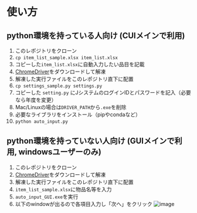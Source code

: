 # 使い方

## python環境を持っている人向け (CUIメインで利用)
1. このレポジトリをクローン
1. `cp item_list_sample.xlsx item_list.xlsx`
1. コピーした`item_list.xlsx`に自動入力したい品目を記載
1. [ChromeDriver](https://chromedriver.chromium.org/)をダウンロードして解凍
2. 解凍した実行ファイルをこのレポジトリ直下に配置
3. `cp settings_sample.py settings.py`
4. コピーした `setting.py` にJシステムのログインIDとパスワードを記入（必要なら年度を変更）
4. Mac/Linuxの場合は`DRIVER_PATH`から`.exe`を削除
5. 必要なライブラリをインストール（pipやcondaなど）
5. `python auto_input.py`

## python環境を持っていない人向け (GUIメインで利用, windowsユーザーのみ)
1. このレポジトリをクローン
2. [ChromeDriver](https://chromedriver.chromium.org/)をダウンロードして解凍
2. 解凍した実行ファイルをこのレポジトリ直下に配置
3. `item_list_sample.xlsx`に物品名等を入力
4. `auto_input_GUI.exe`を実行
5. 以下のwindowが出るので各項目入力し「次へ」をクリック
 ![image](https://user-images.githubusercontent.com/41857834/161011843-304f2651-a7bd-4fe5-87c1-0b69bb7667f1.png)
